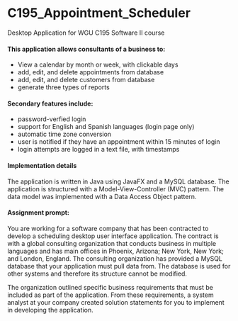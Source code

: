 # C195_Appointment_Scheduler
Desktop Application for WGU C195 Software II course

#### This application allows consultants of a business to:
* View a calendar by month or week, with clickable days
* add, edit, and delete appointments from database
* add, edit, and delete customers from database
* generate three types of reports

#### Secondary features include:
* password-verfied login
* support for English and Spanish languages (login page only)
* automatic time zone conversion
* user is notified if they have an appointment within 15 minutes of login
* login attempts are logged in a text file, with timestamps

#### Implementation details
The application is written in Java using JavaFX and a MySQL database. The application is structured with a Model-View-Controller (MVC) pattern. The data model was implemented with a Data Access Object pattern.

#### Assignment prompt:
You are working for a software company that has been contracted to develop a scheduling desktop user interface application. The contract is with a global consulting organization that conducts business in multiple languages and has main offices in Phoenix, Arizona; New York, New York; and London, England. The consulting organization has provided a MySQL database that your application must pull data from. The database is used for other systems and therefore its structure cannot be modified.


The organization outlined specific business requirements that must be included as part of the application. From these requirements, a system analyst at your company created solution statements for you to implement in developing the application. 
